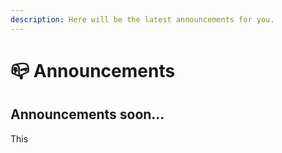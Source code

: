 ```yaml
---
description: Here will be the latest announcements for you.
---
```


# 📪 Announcements

## Announcements soon...

This

